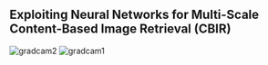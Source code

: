 ## Exploiting Neural Networks for Multi-Scale Content-Based Image Retrieval (CBIR)

![gradcam2](https://github.com/christina-winkler/Multi-Scale-Content-Based-Image-Retrieval/assets/33231216/587d2f39-ab61-4c47-94f6-2b159f0ddde7)
![gradcam1](https://github.com/christina-winkler/Multi-Scale-Content-Based-Image-Retrieval/assets/33231216/619d6462-e7ea-41d4-bee1-9a5bee50a8eb)
